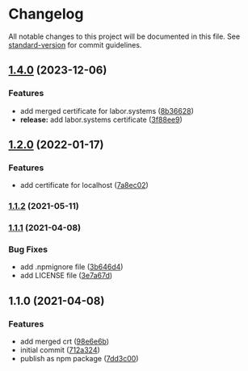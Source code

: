# Changelog

All notable changes to this project will be documented in this file. See [standard-version](https://github.com/conventional-changelog/standard-version) for commit guidelines.

## [1.4.0](https://github.com/labor-digital/ssl-certs/compare/v1.2.0...v1.4.0) (2023-12-06)


### Features

* add merged certificate for labor.systems ([8b36628](https://github.com/labor-digital/ssl-certs/commit/8b3662836ddd3435578e6eb09fce8f3a6ea9effd))
* **release:** add labor.systems certificate ([3f88ee9](https://github.com/labor-digital/ssl-certs/commit/3f88ee939512240d83815d7e4bdc33ecb46eb5c3))

## [1.2.0](https://github.com/labor-digital/ssl-certs/compare/v1.1.2...v1.2.0) (2022-01-17)


### Features

* add certificate for localhost ([7a8ec02](https://github.com/labor-digital/ssl-certs/commit/7a8ec02a3174047f63b0973a2a845e7c53b4f37b))

### [1.1.2](https://github.com/labor-digital/ssl-certs/compare/v1.1.1...v1.1.2) (2021-05-11)

### [1.1.1](https://github.com/labor-digital/ssl-certs/compare/v1.1.0...v1.1.1) (2021-04-08)


### Bug Fixes

* add .npmignore file ([3b646d4](https://github.com/labor-digital/ssl-certs/commit/3b646d4e5abc30fcf17afefaf40a4d84eb1451a5))
* add LICENSE file ([3e7a67d](https://github.com/labor-digital/ssl-certs/commit/3e7a67d944aa5c9f9159b9d761008f44135c0739))

## 1.1.0 (2021-04-08)


### Features

* add merged crt ([98e6e6b](https://github.com/labor-digital/ssl-certs/commit/98e6e6b1bc4e1c4357bcca142de420ab7c1c3689))
* initial commit ([712a324](https://github.com/labor-digital/ssl-certs/commit/712a3249953450342b04f744e83dc00795281e50))
* publish as npm package ([7dd3c00](https://github.com/labor-digital/ssl-certs/commit/7dd3c002b1899d75ce134d1524343ecc20649b15))
